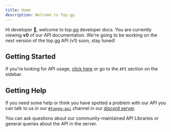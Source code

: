 ```yaml
---
title: Home
description: Welcome to Top.gg
---
```


Hi developer 🥰, welcome to top.gg developer docs. You are currently viewing **v0** of our API documentation. We're going to be working on the next version of the top.gg API (v1) soon, stay tuned!

## Getting Started

If you're looking for API usage, [click here](/api/@reference/) or go to the `API` section on the sidebar.

## Getting Help

If you need some help or think you have spotted a problem with our API you can talk to us in our [`#topgg-api`](https://discord.com/channels/264445053596991498/412006692125933568) channel in our [discord server](https://discord.gg/EYHTgJX).

You can ask questions about our community-maintained API Libraries or general queries about the API in the server.
